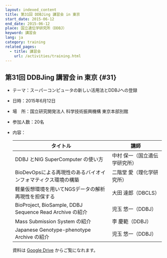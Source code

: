 ```yaml
---
layout: indexed_content
title: 第31回 DDBJing 講習会 in 東京
start_date: 2015-06-12
end_date: 2015-06-12
place: 国立遺伝学研究所（DDBJ）
keyword: 講習会
lang: ja
category: training
related_pages:
  - title: 講習会
    url: /activities/training.html
---
```


## 第31回 DDBJing 講習会 in 東京  {#31}

-   テーマ：スーパーコンピュータの新しい活用法とDDBJへの登録

-   日時：2015年6月12日

-   場　所：国立研究開発法人 科学技術振興機構 東京本部別館

-   参加人数：20名

-   内容：

    | タイトル | 講師 |
    |----|----|
    | DDBJ とNIG SuperComputer の使い方 | 中村 保一（国立遺伝学研究所） |
    | BioDevOpsによる再現性のあるバイオインフォマティクス環境の構築 | 二階堂 愛（理化学研究所）     |
    | 軽量仮想環境を用いてNGSデータの解析再現性を担保する | 大田 達郎（DBCLS）  |
    | BioProject, BioSample, DDBJ Sequence Read Archive の紹介      | 児玉 悠一（DDBJ） |
    | Mass Submission System の紹介  | 李 慶範（DDBJ）               |
    | Japanese Genotype-phenotype Archive の紹介  | 児玉 悠一（DDBJ）             |

    資料は [Google
    Drive](https://drive.google.com/drive/u/2/folders/18g2GO3Q_9NBJ_Hi7WgD3t48NUbji4ZfU)
    からご覧になれます。